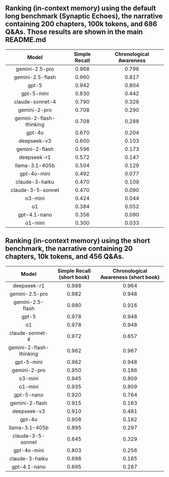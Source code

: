 ## Ranking (in-context memory) using the default long benchmark (Synaptic Echoes), the narrative containing 200 chapters, 100k tokens, and 686 Q&As. Those results are shown in the main README.md

| Model | Simple Recall | Chronological Awareness |
|:---------------------------:|:-------------------:|:-------------------:|
gemini-2.5-pro | 0.968 | 0.796
gemini-2.5-flash | 0.960 | 0.817
gpt-5 | 0.942 | 0.804
gpt-5-mini | 0.830 | 0.442
claude-sonnet-4 | 0.790     | 0.326
gemini-2-pro | 0.708 | 0.290
gemini-2-flash-thinking | 0.708 | 0.288
gpt-4o | 0.670 | 0.204
deepseek-v3 	 | 0.600	 | 0.103
gemini-2-flash | 0.596 | 0.173
deepseek-r1 |	0.572 | 0.147
llama-3.1-405b | 0.504 | 0.129 
gpt-4o-mini | 0.492 | 0.077
claude-3-haiku | 0.470 | 0.109 
claude-3-5-sonnet | 0.470 | 0.090
o3-mini | 0.424 | 0.044
o1 | 0.384 | 0.052
gpt-4.1-nano | 0.356 | 0.090
o1-mini | 0.300 | 0.033

## Ranking (in-context memory) using the short benchmark, the narrative containing 20 chapters, 10k tokens, and 456 Q&As.

| Model | Simple Recall (short book) | Chronological Awareness (short book) |
|:---------------------------:|:-------------------:|:-------------------:|
deepseek-r1 |	0.988 | 0.964
gemini-2.5-pro | 0.982 |0.948
gemini-2.5-flash |0.980 | 0.916
gpt-5 | 0.978 | 0.948
o1 | 0.978 | 0.948
claude-sonnet-4 | 0.972 | 0.657
gemini-2-flash-thinking | 0.962 | 0.967
gpt-5-mini | 0.962 | 0.948
gemini-2-pro | 0.950 | 0.186
o3-mini | 0.945 | 0.809
o1-mini | 0.935 | 0.809
gpt-5-nano | 0.920 | 0.764
gemini-2-flash | 0.915 | 0.163
deepseek-v3 | 0.910 | 0.481
gpt-4o | 0.908 | 0.182
llama-3.1-405b | 0.895 | 0.297
claude-3-5-sonnet | 0.845 | 0.329
gpt-4o-mini | 0.803 | 0.256
claude-3-haiku | 0.698 | 0.185
gpt-4.1-nano | 0.695 | 0.287